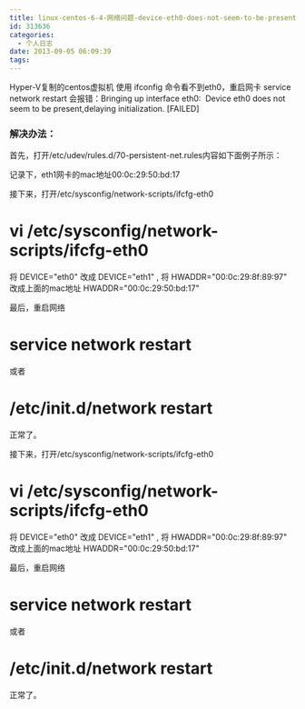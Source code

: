 ```yaml
---
title: linux-centos-6-4-网络问题-device-eth0-does-not-seem-to-be-present
id: 313636
categories:
  - 个人日志
date: 2013-09-05 06:09:39
tags:
---
```


Hyper-V复制的centos虚拟机 使用 ifconfig 命令看不到eth0，重启网卡 service network restart 会报错：Bringing up interface eth0:  Device eth0 does not seem to be present,delaying initialization. [FAILED]

### 解决办法：

首先，打开/etc/udev/rules.d/70-persistent-net.rules内容如下面例子所示：

记录下，eth1网卡的mac地址00:0c:29:50:bd:17

接下来，打开/etc/sysconfig/network-scripts/ifcfg-eth0

# vi /etc/sysconfig/network-scripts/ifcfg-eth0

将 DEVICE="eth0"  改成  DEVICE="eth1"  ,
将 HWADDR="00:0c:29:8f:89:97" 改成上面的mac地址  HWADDR="00:0c:29:50:bd:17"

最后，重启网络

# service network restart
或者

# /etc/init.d/network restart

正常了。

接下来，打开/etc/sysconfig/network-scripts/ifcfg-eth0

# vi /etc/sysconfig/network-scripts/ifcfg-eth0

将 DEVICE="eth0"  改成  DEVICE="eth1"  ,
将 HWADDR="00:0c:29:8f:89:97" 改成上面的mac地址  HWADDR="00:0c:29:50:bd:17"

最后，重启网络

# service network restart
或者

# /etc/init.d/network restart

正常了。